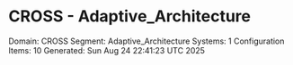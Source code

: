 # CROSS - Adaptive_Architecture

Domain: CROSS
Segment: Adaptive_Architecture
Systems: 1
Configuration Items: 10
Generated: Sun Aug 24 22:41:23 UTC 2025
